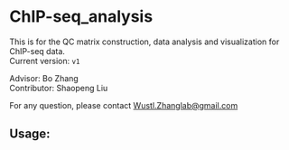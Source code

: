 # ChIP-seq_analysis  
This is for the QC matrix construction, data analysis and visualization for ChIP-seq data.  
Current version: `v1`   

Advisor: Bo Zhang  
Contributor: Shaopeng Liu  

For any question, please contact Wustl.Zhanglab@gmail.com  

## Usage: 
